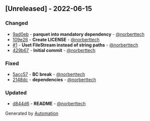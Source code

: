 ## [Unreleased] - 2022-06-15

### Changed
- [9ad0eb](https://github.com/flow-php/etl-adapter-parquet/commit/9ad0ebc241d02cf467fff963f656ee1d482d6589) - **parquet into mandatory dependency** - [@norberttech](https://github.com/norberttech)
- [109e26](https://github.com/flow-php/etl-adapter-parquet/commit/109e264aea4442d07b1df1ae68d81551da2d473d) - **Create LICENSE** - [@norberttech](https://github.com/norberttech)
- [#1](https://github.com/flow-php/etl-adapter-parquet/pull/1) - **Uset FileStream instead of string paths** - [@norberttech](https://github.com/norberttech)
- [429b67](https://github.com/flow-php/etl-adapter-parquet/commit/429b67acc886e23903781186f635234bb7d3e769) - **Initial commit** - [@norberttech](https://github.com/norberttech)

### Fixed
- [5acc57](https://github.com/flow-php/etl-adapter-parquet/commit/5acc57b318ac7fd8fd4eef422326cc79ef48d3b8) - **BC break** - [@norberttech](https://github.com/norberttech)
- [2148dc](https://github.com/flow-php/etl-adapter-parquet/commit/2148dcd07461a744f55faf76496207be7ef10aa9) - **dependencies** - [@norberttech](https://github.com/norberttech)

### Updated
- [d844d6](https://github.com/flow-php/etl-adapter-parquet/commit/d844d6cdc50f1b7b0d4b9a85d021688893d73db2) - **README** - [@norberttech](https://github.com/norberttech)

Generated by [Automation](https://github.com/aeon-php/automation)